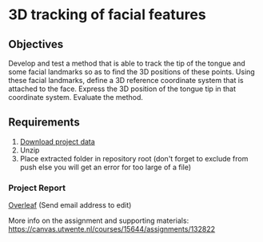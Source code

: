 # 3D tracking of facial features

## Objectives
Develop and test a method that is able to track the tip of the tongue and some facial landmarks
so as to find the 3D positions of these points. Using these facial landmarks, define a 3D reference coordinate
system that is attached to the face. Express the 3D position of the tongue tip in that coordinate system. Evaluate
the method.

## Requirements
1. [Download project data](https://uporto-my.sharepoint.com/:f:/g/personal/up202004450_up_pt/EhnGF16BdO9IpcwW2vPOw88Bva0W_gvsPQTgw7kgkG_Y7w?e=unxQGo)
2. Unzip
3. Place extracted folder in repository root (don't forget to exclude from push else you will get an error for too large of a file)

### Project Report
[Overleaf](https://www.overleaf.com/1543397862yfchgdgnrmjt#fabf18) (Send email address to edit)
   
More info on the assignment and supporting materials:
https://canvas.utwente.nl/courses/15644/assignments/132822
